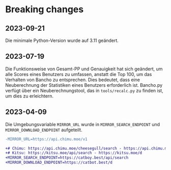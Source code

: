 # Breaking changes

## 2023-09-21

Die minimale Python-Version wurde auf 3.11 geändert.

## 2023-07-19

Die Funktionsweise von Gesamt-PP und Genauigkeit hat sich geändert, um alle Scores eines Benutzers zu umfassen, anstatt die Top 100, um das Verhalten von Bancho zu entsprechen. Dies bedeutet, dass eine Neuberechnung der Statistiken eines Benutzers erforderlich ist. Bancho.py verfügt über ein Neuberechnungstool, das in `tools/recalc.py` zu finden ist, um dies zu erleichtern.

## 2023-04-09

Die Umgebungsvariable `MIRROR_URL` wurde in `MIRROR_SEARCH_ENDPOINT` und `MIRROR_DOWNLOAD_ENDPOINT` aufgeteilt.

```diff
-MIRROR_URL=https://api.chimu.moe/v1

+# Chimu: https://api.chimu.moe/cheesegull/search - https://api.chimu.moe/v1/download
+# Kitsu: https://kitsu.moe/api/search - https://kitsu.moe/d
+MIRROR_SEARCH_ENDPOINT=https://catboy.best/api/search
+MIRROR_DOWNLOAD_ENDPOINT=https://catbot.best/d
```
